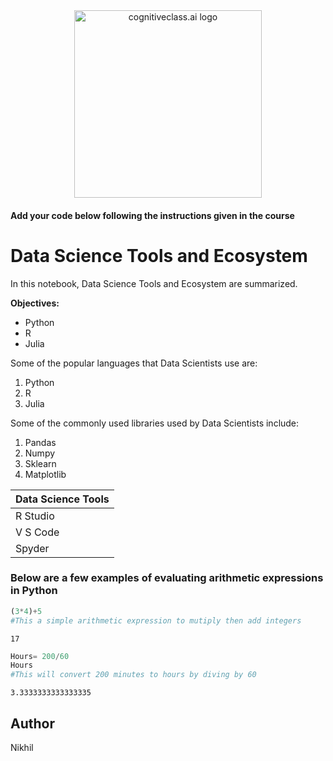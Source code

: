 <center>
    <img src="https://cf-courses-data.s3.us.cloud-object-storage.appdomain.cloud/IBMDeveloperSkillsNetwork-DS0105EN-SkillsNetwork/labs/Module2/images/SN_web_lightmode.png" width="300" alt="cognitiveclass.ai logo">
</center>


#### Add your code below following the instructions given in the course


# Data Science Tools and Ecosystem

In this notebook, Data Science Tools and Ecosystem are summarized.

**Objectives:**
* Python
* R
* Julia

Some of the popular languages that Data Scientists use are:
1. Python
2. R
3. Julia

Some of the commonly used libraries used by Data Scientists include:
1. Pandas
2. Numpy
3. Sklearn
4. Matplotlib

|Data Science Tools|
|------|
|R Studio|
|V S Code|
|Spyder|

### Below are a few examples of evaluating arithmetic expressions in Python


```python
(3*4)+5
#This a simple arithmetic expression to mutiply then add integers
```




    17




```python
Hours= 200/60
Hours
#This will convert 200 minutes to hours by diving by 60
```




    3.3333333333333335



## Author
Nikhil


```python

```
